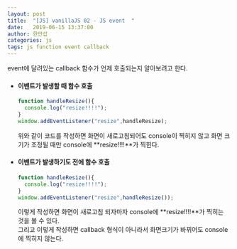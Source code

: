 ```yaml
---
layout: post
title:  "[JS] vanillaJS 02 - JS event  "
date:   2019-06-15 13:37:00
author: 한만섭
categories: js
tags: js function event callback
---
```


event에 달려있는 callback 함수가 언제 호출되는지 알아보려고 한다. 

* #### 이벤트가 발생할 때 함수 호출 
  
  ```javascript
  function handleResize(){
    console.log("resize!!!!");
  }
  window.addEventListener("resize",handleResize);
  ```
  
  위와 같이 코드를 작성하면 화면이 새로고침되어도 console이 찍히지 않고 화면 크기가 조정될 때만 console에 **resize!!!!**가 찍힌다. 
  
* #### 이벤트가 발생하기도 전에 함수 호출 
  
  ```javascript
  function handleResize(){
    console.log("resize!!!!");
  }
  window.addEventListener("resize",handleResize());
  ```
  이렇게 작성하면 화면이 새로고침 되자마자 console에 **resize!!!!**가 찍히는 것을 볼 수 있다.  
  그리고 이렇게 작성하면 callback 형식이 아니라서 화면크기가 바뀌어도 console에 찍히지 않는다. 
